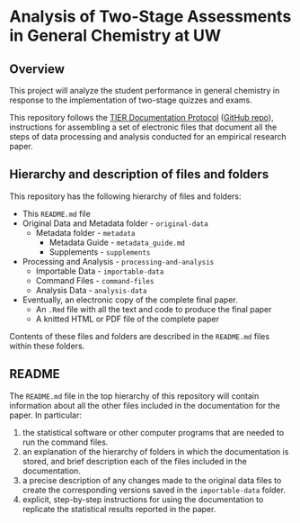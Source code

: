 # Analysis of Two-Stage Assessments in General Chemistry at UW 

## Overview 

This project will analyze the student performance in general chemistry
in response to the implementation of two-stage quizzes and exams.

This repository follows the [TIER Documentation Protocol](https://www.projecttier.org/tier-protocol/specifications-3-0/#overview-of-the-documentation) ([GitHub repo](https://github.com/ProjectTIER/projecttier.org)), 
instructions for assembling a set of electronic files that document 
all the steps of data processing and analysis conducted for an
empirical research paper. 


## Hierarchy and description of files and folders

This repository has the following hierarchy of files and folders:

- This `README.md` file 
- Original Data and Metadata folder - `original-data`
    + Metadata folder - `metadata`
        - Metadata Guide - `metadata_guide.md`
        - Supplements - `supplements`
- Processing and Analysis  - `processing-and-analysis`
    + Importable Data - `importable-data`
    + Command Files - `command-files`
    + Analysis Data - `analysis-data`
- Eventually, an electronic copy of the complete final paper. 
	+ An `.Rmd` file with all the text and code to produce the final paper
	+ A knitted HTML or PDF file of the complete paper

Contents of these files and folders are described in the `README.md` 
files within these folders.

## README

The `README.md` file in the top hierarchy of this repository will contain
information about all the other files included in the documentation 
for the paper. In particular:

1. the statistical software or other computer programs that are 
needed to run the command files.
1. an explanation of the hierarchy of folders in which the 
documentation is stored, and brief description each of the files 
included in the documentation.
1. a precise description of any changes made to the original data files 
to create the corresponding versions saved in the `importable-data` 
folder.
1. explicit, step-by-step instructions for using the 
documentation to replicate the statistical results reported in the 
paper.
